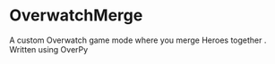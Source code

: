 # OverwatchMerge
 A custom Overwatch game mode where you merge Heroes together . Written using OverPy

